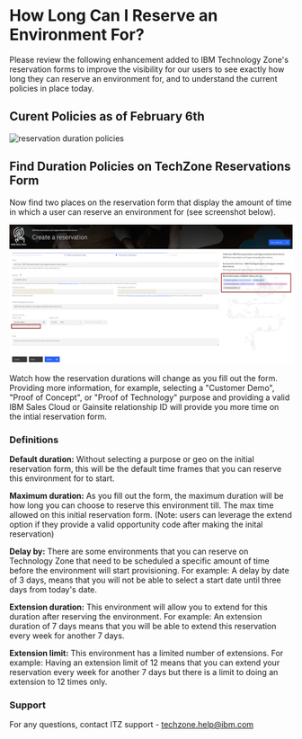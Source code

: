 # How Long Can I Reserve an Environment For? 

Please review the following enhancement added to IBM Technology Zone's reservation forms to improve the visibility for our users to see exactly how long they can reserve an environment for, and to understand the current policies in place today.

## Curent Policies as of February 6th

![reservation duration policies](https://github.com/IBM/itz-support-public/blob/main/IBM-Technology-Zone/IBM-Technology-Zone-Runbooks/Images/reservationdurationpolicies-020623.png)

## Find Duration Policies on TechZone Reservations Form

Now find two places on the reservation form that display the amount of time in which a user can reserve an environment for (see screenshot below). 

![reservation durations](Images/reservation_durations.png)

Watch how the reservation durations will change as you fill out the form. Providing more information, for example, selecting a "Customer Demo", "Proof of Concept", or "Proof of Technology" purpose and providing a valid IBM Sales Cloud or Gainsite relationship ID will provide you more time on the intial reservation form. 


### Definitions

**Default duration:** Without selecting a purpose or geo on the initial reservation form, this will be the default time frames that you can reserve this environment for to start. 

**Maximum duration:** As you fill out the form, the maximum duration will be how long you can choose to reserve this environment till. The max time allowed on this initial reservation form. (Note: users can leverage the extend option if they provide a valid opportunity code after making the inital reservation)

**Delay by:** There are some environments that you can reserve on Technology Zone that need to be scheduled a specific amount of time before the environment will start provisioning. For example: A delay by date of 3 days, means that you will not be able to select a start date until three days from today's date. 

**Extension duration:** This environment will allow you to extend for this duration after reserving the environment. For example: An extension duration of 7 days means that you will be able to extend this reservation every week for another 7 days.

**Extension limit:** This environment has a limited number of extensions. For example: Having an extension limit of 12 means that you can extend your reservation every week for another 7 days but there is a limit to doing an extension to 12 times only. 


### Support

For any questions, contact ITZ support - techzone.help@ibm.com



